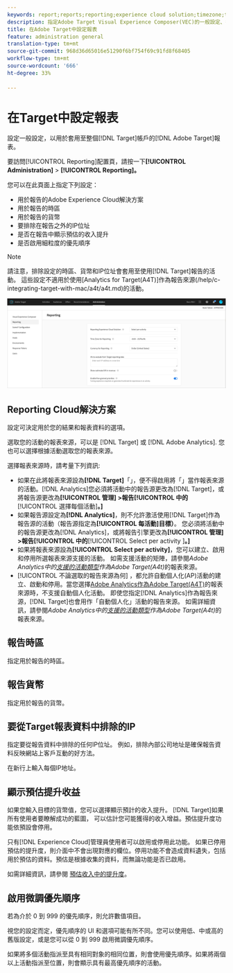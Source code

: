 ```yaml
---
keywords: report;reports;reporting;experience cloud solution;timezone;time zone;currency;exclude IPs;estimated lift in revenue;revenue;lift in revenue;fine-grained priorities;fine-grained
description: 指定Adobe Target Visual Experience Composer(VEC)的一般設定、行動檢視埠設定和CSS選擇器，以設定Adobe Target Visual Experience Composer(VEC)。
title: 在Adobe Target中設定報表
feature: administration general
translation-type: tm+mt
source-git-commit: 968d36d65016e51290f6bf754f69c91fd8f68405
workflow-type: tm+mt
source-wordcount: '666'
ht-degree: 33%

---
```



# 在Target中設定報表

設定一般設定，以用於套用至整個[!DNL Target]帳戶的[!DNL Adobe Target]報表。

要訪問[!UICONTROL Reporting]配置頁，請按一下&#x200B;**[!UICONTROL Administration]** > **[!UICONTROL Reporting]。**

您可以在此頁面上指定下列設定：

* 用於報告的Adobe Experience Cloud解決方案
* 用於報告的時區
* 用於報告的貨幣
* 要排除在報告之外的IP位址
* 是否在報告中顯示預估的收入提升
* 是否啟用細粒度的優先順序

>[!NOTE]
>
>請注意，排除設定的時區、貨幣和IP位址會套用至使用[!DNL Target]報告的活動。 這些設定不適用於使用[Analytics for Target(A4T)]作為報告來源(/help/c-integrating-target-with-mac/a4t/a4t.md)的活動。

![報告頁面](/help/administrating-target/assets/reporting.png)

## Reporting Cloud解決方案

設定可決定用於您的結果和報表資料的選項。

選取您的活動的報表來源，可以是 [!DNL Target] 或 [!DNL Adobe Analytics]. 您也可以選擇根據活動選取您的報表來源。

選擇報表來源時，請考量下列資訊:

* 如果在此將報表來源設為&#x200B;**[!DNL Target]**「」，便不得啟用將「」當作報表來源的活動。[!DNL Analytics]您必須將活動中的報告源更改為[!DNL Target]，或將報告源更改為&#x200B;**[!UICONTROL 管理] >報告[!UICONTROL 中的**[!UICONTROL &#x200B;選擇每個活動&#x200B;]**。]**
* 如果報告源設定為&#x200B;**[!DNL Analytics]**，則不允許激活使用[!DNL Target]作為報告源的活動（報告源指定為&#x200B;**[!UICONTROL 每活動]目標）**。 您必須將活動中的報告源更改為[!DNL Analytics]，或將報告引擎更改為&#x200B;**[!UICONTROL 管理] >報告[!UICONTROL 中的**[!UICONTROL  Select per activity ]**。]**
* 如果將報表來源設為&#x200B;**[!UICONTROL Select per activity]**，您可以建立、啟用和停用所選報表來源支援的活動。 如需支援活動的矩陣，請參閱&#x200B;*Adobe Analytics中的[支援的活動類型](/help/c-integrating-target-with-mac/a4t/a4t.md#section_F487896214BF4803AF78C552EF1669AA)作為Adobe Target(A4t)*&#x200B;的報表來源。
* [!UICONTROL 不論選取的報告來源為何] ，都允許自動個人化(AP)活動的建立、啟動和停用。當您選擇[Adobe Analytics作為Adobe Target(A4T)](/help/c-integrating-target-with-mac/a4t/a4t.md)的報表來源時，不支援自動個人化活動。 即使您指定[!DNL Analytics]作為報告來源，[!DNL Target]也會用作「自動個人化」活動的報告來源。 如需詳細資訊，請參閱&#x200B;*Adobe Analytics中的[支援的活動類型](/help/c-integrating-target-with-mac/a4t/a4t.md#section_F487896214BF4803AF78C552EF1669AA)作為Adobe Target(A4t)*&#x200B;的報表來源。

## 報告時區

指定用於報告的時區。

## 報告貨幣

指定用於報告的貨幣。

## 要從Target報表資料中排除的IP

指定要從報告資料中排除的任何IP位址。 例如，排除內部公司地址是確保報告資料反映網站上客戶互動的好方法。

在新行上輸入每個IP地址。

## 顯示預估提升收益

如果您輸入目標的貨幣值，您可以選擇顯示預計的收入提升。 [!DNL Target]如果所有使用者要瞭解成功的藍圖， 可以估計您可能獲得的收入增益。預估提升度功能依預設會停用。

只有[!DNL Experience Cloud]管理員使用者可以啟用或停用此功能。 如果已停用預估的提升度，則介面中不會出現對應的欄位。停用功能不會造成資料遺失，包括用於預估的資料。預估是根據收集的資料，而無論功能是否已啟用。

如需詳細資訊，請參閱 [預估收入中的提升度](/help/administrating-target/r-target-account-preferences/estimating-lift-in-revenue.md)。

## 啟用微調優先順序

若為介於 0 到 999 的優先順序，則允許數值項目。

視您的設定而定，優先順序的 UI 和選項可能有所不同。您可以使用低、中或高的舊版設定，或是您可以從 0 到 999 啟用微調優先順序。

如果將多個活動指派至具有相同對象的相同位置，則會使用優先順序。如果將兩個以上活動指派至位置，則會顯示具有最高優先順序的活動。

